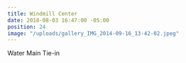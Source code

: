 ```yaml
---
title: Windmill Center
date: 2018-08-03 16:47:00 -05:00
position: 24
image: "/uploads/gallery_IMG_2014-09-16_13-42-02.jpeg"
---
```


Water Main Tie-in